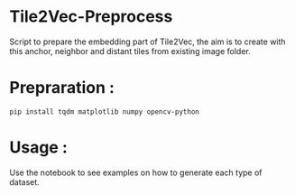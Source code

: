 # Tile2Vec-Preprocess
Script to prepare the embedding part of Tile2Vec, the aim is to create with this anchor, neighbor and distant tiles from existing image folder.

# Prepraration :
```
pip install tqdm matplotlib numpy opencv-python
```

# Usage :
Use the notebook to see examples on how to generate each type of dataset.